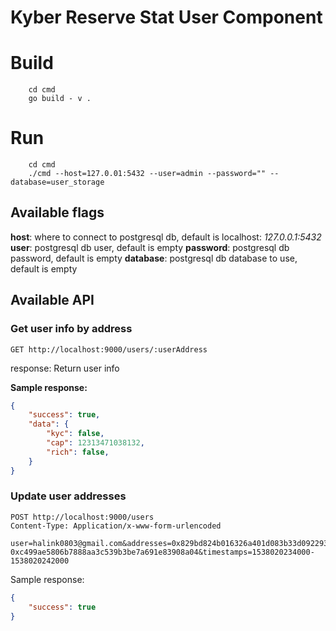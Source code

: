 # Kyber Reserve Stat User Component

# Build

```shell
    cd cmd
    go build - v .
```

# Run

```
    cd cmd
    ./cmd --host=127.0.01:5432 --user=admin --password="" --database=user_storage
```

## Available flags

**host**: where to connect to postgresql db, default is localhost: *127.0.0.1:5432*
**user**: postgresql db user, default is empty
**password**: postgresql db password, default is empty
**database**: postgresql db database to use, default is empty

## Available API

### Get user info by address

```http
GET http://localhost:9000/users/:userAddress
```

response: Return user info

**Sample response:**

```json
{
    "success": true,
    "data": {
        "kyc": false,
        "cap": 12313471038132,
        "rich": false,
    }
}
```

### Update user addresses

```http
POST http://localhost:9000/users
Content-Type: Application/x-www-form-urlencoded

user=halink0803@gmail.com&addresses=0x829bd824b016326a401d083b33d092293333a830-0xc499ae5806b7888aa3c539b3be7a691e83908a04&timestamps=1538020234000-1538020242000
```

Sample response:

```json
{
    "success": true
}
```
